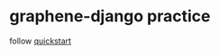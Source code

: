 # graphene-django practice

follow [quickstart](https://docs.graphene-python.org/en/latest/quickstart/)

